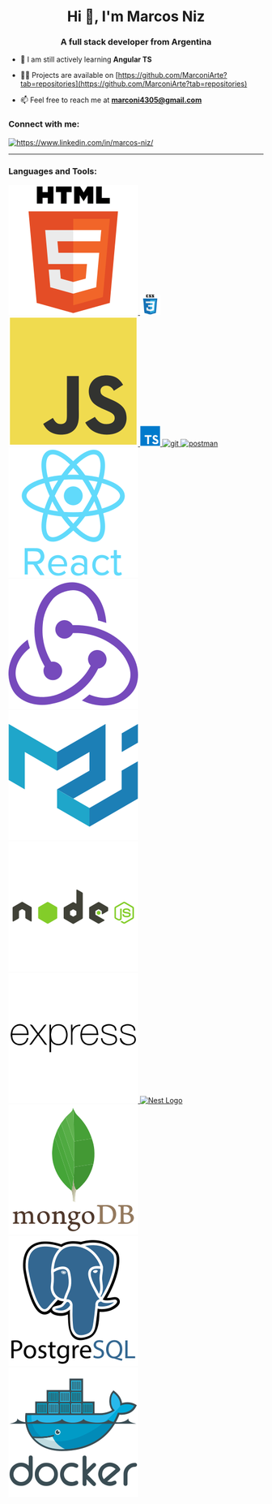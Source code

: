 <link rel="stylesheet" type="text/css" href="./style.css">
<h1 align="center">Hi 👋, I'm Marcos Niz</h1>
<h3 align="center">A full stack developer from Argentina</h3>


- 🌱 I am still actively learning **Angular TS**

- 👨‍💻 Projects are available on [https://github.com/MarconiArte?tab=repositories](https://github.com/MarconiArte?tab=repositories)

- 📫 Feel free to reach me at **marconi4305@gmail.com**

<div class="flex">
    <h3>Connect with me:</h3>
    <a href="https://www.linkedin.com/in/marcos-niz/" target="blank"><img align="center" src="https://raw.githubusercontent.com/rahuldkjain/github-profile-readme-generator/master/src/images/icons/Social/linked-in-alt.svg" alt="https://www.linkedin.com/in/marcos-niz/" height="30" width="40" /></a>
</div>

<hr>

<main>
    <h3>Languages and Tools:</h3>
    <div class="grid">
        <a href="https://www.w3.org/html/" target="_blank"> 
            <img src="https://raw.githubusercontent.com/devicons/devicon/master/icons/html5/html5-original-wordmark.svg" alt="html5"/>
        </a>
        <a href="https://www.w3schools.com/css/" target="_blank"> 
            <img src="https://raw.githubusercontent.com/devicons/devicon/master/icons/css3/css3-original-wordmark.svg" alt="css3" width="40" height="40"/></a><a href="https://developer.mozilla.org/en-US/docs/Web/JavaScript" target="_blank" rel="noreferrer"> <img src="https://raw.githubusercontent.com/devicons/devicon/master/icons/javascript/javascript-original.svg" alt="javascript"/>
        </a>
        <a href="https://www.typescriptlang.org/" target="_blank" rel="noreferrer"> 
            <img src="https://raw.githubusercontent.com/devicons/devicon/master/icons/typescript/typescript-original.svg" alt="typescript" width="40" height="40"/> 
        </a>
        <a href="https://git-scm.com/" target="_blank"> 
            <img src="https://www.vectorlogo.zone/logos/git-scm/git-scm-icon.svg" alt="git"/> 
        </a>
        <a href="https://postman.com" target="_blank" rel="noreferrer"> 
            <img src="https://www.vectorlogo.zone/logos/getpostman/getpostman-icon.svg" alt="postman"/> 
        </a>
        <a href="https://reactjs.org/" target="_blank" rel="noreferrer">
            <img src="https://raw.githubusercontent.com/devicons/devicon/master/icons/react/react-original-wordmark.svg" alt="react"/>
        </a>
        <a href="https://redux.js.org" target="_blank" rel="noreferrer">
            <img src="https://raw.githubusercontent.com/devicons/devicon/master/icons/redux/redux-original.svg" alt="redux"/> 
        </a>
        <a href="https://reactjs.org/" target="_blank" rel="noreferrer" > 
            <img src="https://raw.githubusercontent.com/devicons/devicon/master/icons/materialui/materialui-original.svg" alt="Material UI"/>
            </a>
        <a href="https://nodejs.org" target="_blank" rel="noreferrer"> 
            <img src="https://raw.githubusercontent.com/devicons/devicon/master/icons/nodejs/nodejs-original-wordmark.svg" alt="nodejs" />
        </a>
        <a href="https://expressjs.com" target="_blank" rel="noreferrer">
            <img src="https://raw.githubusercontent.com/devicons/devicon/master/icons/express/express-original-wordmark.svg" alt="express" /> 
        </a>
        <a href="https://angular.io/" target="blank">
            <img src="https://upload.wikimedia.org/wikipedia/commons/thumb/c/cf/Angular_full_color_logo.svg/1200px-Angular_full_color_logo.svg.png" alt="Nest Logo" />
        </a>
        <a href="https://www.mongodb.com/" target="_blank" rel="noreferrer">
            <img src="https://raw.githubusercontent.com/devicons/devicon/master/icons/mongodb/mongodb-original-wordmark.svg" alt="mongodb" /> 
        </a>
        <a href="https://www.postgresql.org" target="_blank" rel="noreferrer"> 
            <img src="https://raw.githubusercontent.com/devicons/devicon/master/icons/postgresql/postgresql-original-wordmark.svg" alt="postgresql" /> 
        </a>
        <a href="https://www.docker.com" target="_blank"  rel="noreferrer"> 
            <img src="https://raw.githubusercontent.com/devicons/devicon/master/icons/docker/docker-original-wordmark.svg" a/>
        </a>
    </div>
</main>

